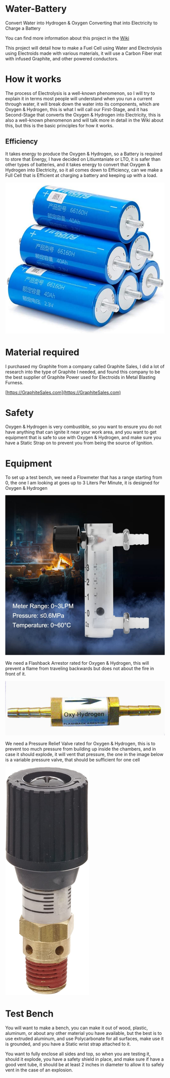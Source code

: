 # Water-Battery
Convert Water into Hydrogen &amp; Oxygen Converting that into Electricity to Charge a Battery

You can find more information about this project in the [Wiki](https://github.com/Light-Wizzard/Water-Battery/wiki)

This project will detail how to make a Fuel Cell using Water and Electrolysis using Electroids made with various materials, it will use a Carbon Fiber mat with infused Graphite, and other powered conductors. 

# How it works 
The process of Electrolysis is a well-known phenomenon, so I will try to explain it in terms most people will understand when you run a current through water, it will break down the water into its components, which are Oxygen &amp; Hydrogen, this is what I will call our First-Stage, and it has Second-Stage that converts the Oxygen &amp; Hydrogen into Electricity, this is also a well-known phenomenon and will talk more in detail in the Wiki about this, but this is the basic principles for how it works.

## Efficiency 
It takes energy to produce the Oxygen &amp; Hydrogen, so a Battery is required to store that Energy, I have decided on Litiumtaniate or LTO, it is safer than other types of batteries, and it takes energy to convert that Oxygen &amp; Hydrogen into Electricity, so it all comes down to Efficiency, can we make a Full Cell that is Efficient at charging a battery and keeping up with a load.

![LTO Battery](https://github.com/Light-Wizzard/Water-Battery/blob/main/images/lto-battery.png)

# Material required
I purchased my Graphite from a company called Graphite Sales, I did a lot of research into the type of Graphite I needed, and found this company to be the best supplier of Graphite Power used for Electroids in Metal Blasting Furness.


[https://GraphiteSales.com](https://GraphiteSales.com)

# Safety
Oxygen &amp; Hydrogen is very combustible, so you want to ensure you do not have anything that can ignite it near your work area, and you want to get equipment that is safe to use with Oxygen &amp; Hydrogen, and make sure you have a Static Strap on to prevent you from being the source of Ignition.

# Equipment

To set up a test bench, we need a Flowmeter that has a range starting from 0, the one I am looking at goes up to 3 Liters Per Minute, it is designed for Oxygen &amp; Hydrogen

![Flowmeter](https://github.com/Light-Wizzard/Water-Battery/blob/main/images/flowmeter.png)

We need a Flashback Arrestor rated for Oxygen &amp; Hydrogen, this will prevent a flame from traveling backwards but does not about the fire in front of it.

![Flashback Arrestor](https://github.com/Light-Wizzard/Water-Battery/blob/main/images/flashback-arrstor.png)

We need a Pressure Relief Valve rated for Oxygen &amp; Hydrogen, this is to prevent too much pressure from building up inside the chambers, and in case it should explode, it will vent that pressure, the one in the image below is a variable pressure valve, that should be sufficient for one cell

![Presurre Relief Valve](https://github.com/Light-Wizzard/Water-Battery/blob/main/images/pressure-relief-valve.png)

# Test Bench
You will want to make a bench, you can make it out of wood, plastic, aluminum, or about any other material you have available, but the best is to use extruded aluminum, and use Polycarbonate for all surfaces, make use it is grounded, and you have a Static wrist strap attached to it.

You want to fully enclose all sides and top, so when you are testing it, should it explode, you have a safety shield in place, and make sure if have a good vent tube, it should be at least 2 inches in diameter to allow it to safely vent in the case of an explosion.




